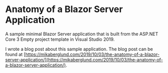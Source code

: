 Anatomy of a Blazor Server Application
======================================

A sample minimal Blazor Server application that is built from the ASP.NET Core 3 Empty project template in Visual Studio 2019.

I wrote a blog post about this sample application. The blog post can be found at [https://mikaberglund.com/2019/10/03/the-anatomy-of-a-blazor-server-application/](https://mikaberglund.com/2019/10/03/the-anatomy-of-a-blazor-server-application/).
